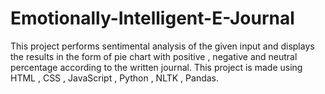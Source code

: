 # Emotionally-Intelligent-E-Journal
This project performs sentimental analysis of the given input and displays the results in the form of pie chart with positive , negative and neutral percentage according to the written journal.  This project is made using HTML , CSS , JavaScript , Python , NLTK , Pandas.
